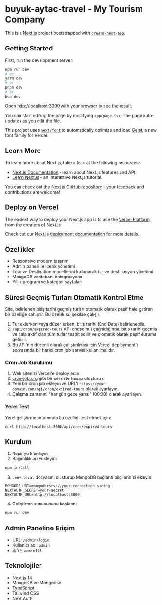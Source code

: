 # buyuk-aytac-travel - My Tourism Company

This is a [Next.js](https://nextjs.org) project bootstrapped with [`create-next-app`](https://nextjs.org/docs/app/api-reference/cli/create-next-app).

## Getting Started

First, run the development server:

```bash
npm run dev
# or
yarn dev
# or
pnpm dev
# or
bun dev
```

Open [http://localhost:3000](http://localhost:3000) with your browser to see the result.

You can start editing the page by modifying `app/page.tsx`. The page auto-updates as you edit the file.

This project uses [`next/font`](https://nextjs.org/docs/app/building-your-application/optimizing/fonts) to automatically optimize and load [Geist](https://vercel.com/font), a new font family for Vercel.

## Learn More

To learn more about Next.js, take a look at the following resources:

- [Next.js Documentation](https://nextjs.org/docs) - learn about Next.js features and API.
- [Learn Next.js](https://nextjs.org/learn) - an interactive Next.js tutorial.

You can check out [the Next.js GitHub repository](https://github.com/vercel/next.js) - your feedback and contributions are welcome!

## Deploy on Vercel

The easiest way to deploy your Next.js app is to use the [Vercel Platform](https://vercel.com/new?utm_medium=default-template&filter=next.js&utm_source=create-next-app&utm_campaign=create-next-app-readme) from the creators of Next.js.

Check out our [Next.js deployment documentation](https://nextjs.org/docs/app/building-your-application/deploying) for more details.

## Özellikler

- Responsive modern tasarım
- Admin paneli ile içerik yönetimi
- Tour ve Destination modellerini kullanarak tur ve destinasyon yönetimi
- MongoDB veritabanı entegrasyonu
- Yıllık program ve kategori sayfaları

## Süresi Geçmiş Turları Otomatik Kontrol Etme

Site, belirlenen bitiş tarihi geçmiş turları otomatik olarak pasif hale getiren bir özelliğe sahiptir. Bu özellik şu şekilde çalışır:

1. Tur eklerken veya düzenlerken, bitiş tarihi (End Date) belirlenebilir.
2. `/api/cron/expired-tours` API endpoint'i çağrıldığında, bitiş tarihi geçmiş ve hala aktif olan tüm turlar tespit edilir ve otomatik olarak pasif duruma getirilir.
3. Bu API'nin düzenli olarak çalıştırılması için Vercel deployment'ı sonrasında bir harici cron job servisi kullanılmalıdır.

### Cron Job Kurulumu

1. Web sitenizi Vercel'e deploy edin.
2. [cron-job.org](https://cron-job.org) gibi bir serviste hesap oluşturun.
3. Yeni bir cron job ekleyin ve URL'i `https://your-domain.com/api/cron/expired-tours` olarak ayarlayın.
4. Çalışma zamanını "her gün gece yarısı" (00:00) olarak ayarlayın.

### Yerel Test

Yerel geliştirme ortamında bu özelliği test etmek için:

```bash
curl http://localhost:3000/api/cron/expired-tours
```

## Kurulum

1. Repo'yu klonlayın
2. Bağımlılıkları yükleyin:
```bash
npm install
```
3. `.env.local` dosyasını oluşturup MongoDB bağlantı bilgilerinizi ekleyin:
```
MONGODB_URI=mongodb+srv://your-connection-string
NEXTAUTH_SECRET=your-secret
NEXTAUTH_URL=http://localhost:3000
```
4. Geliştirme sunucusunu başlatın:
```bash
npm run dev
```

## Admin Paneline Erişim

- URL: `/admin/login`
- Kullanıcı adı: `admin`
- Şifre: `admin123`

## Teknolojiler

- Next.js 14
- MongoDB ve Mongoose
- TypeScript
- Tailwind CSS
- Next Auth
